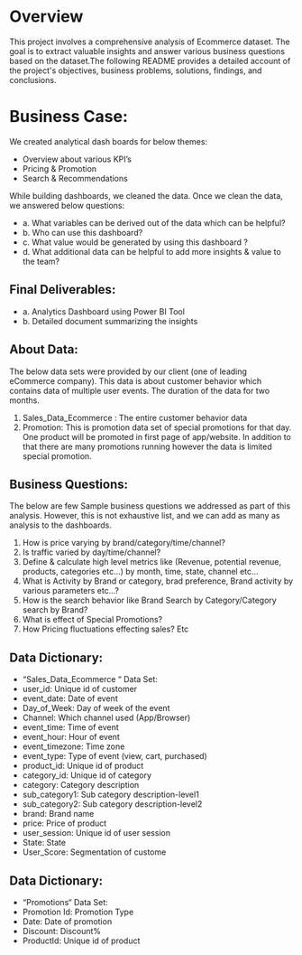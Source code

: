 # Overview

This project involves a comprehensive analysis of Ecommerce dataset. The goal is to extract valuable insights and answer various business questions based on the dataset.The following README provides a detailed account of the project's objectives, business problems, solutions, findings, and conclusions.

# Business Case:
We created analytical dash boards for below themes:
- Overview about various KPI’s
- Pricing & Promotion
- Search & Recommendations 

While building dashboards, we cleaned the data. Once we clean the data, we answered below questions:

- a. What variables can be derived out of the data which can be helpful?
- b. Who can use this dashboard?
- c. What value would be generated by using this dashboard ?
- d. What additional data can be helpful to add more insights & value to the team?

## Final Deliverables:
- a. Analytics Dashboard using Power BI Tool
- b. Detailed document summarizing the insights 

## About Data:
The below data sets were provided by our client (one of leading eCommerce company). This data is about customer behavior which contains data of 
multiple user events. The duration of the data for two months.
1. Sales_Data_Ecommerce : The entire customer behavior data 
2. Promotion: This is promotion data set of special promotions for that day. One product will be promoted in first page of app/website. In addition to that 
there are many promotions running however the data is limited special promotion.

## Business Questions:

The below are few Sample business questions we addressed as part of this analysis. However, this is not exhaustive list, and we can add as many as analysis 
to the dashboards.
1. How is price varying by brand/category/time/channel?
2. Is traffic varied by day/time/channel?
3. Define & calculate high level metrics like (Revenue, potential revenue, products, categories etc…) by month, time, state, channel etc…
4. What is Activity by Brand or category, brad preference, Brand activity by various parameters etc...?
5. How is the search behavior like Brand Search by Category/Category search by Brand?
6. What is effect of Special Promotions?
7. How Pricing fluctuations effecting sales?
Etc


## Data Dictionary:
- “Sales_Data_Ecommerce “ Data Set:
- user_id: Unique id of customer
- event_date: Date of event
- Day_of_Week: Day of week of the event
- Channel: Which channel used (App/Browser)
- event_time: Time of event
- event_hour: Hour of event
- event_timezone: Time zone
- event_type: Type of event (view, cart, purchased)
- product_id: Unique id of product
- category_id: Unique id of category
- category: Category description
- sub_category1: Sub category description-level1
- sub_category2: Sub category description-level2
- brand: Brand name
- price: Price of product
- user_session: Unique id of user session
- State: State
- User_Score: Segmentation of custome

## Data Dictionary:
- “Promotions“ Data Set:
- Promotion Id: Promotion Type
- Date: Date of promotion
- Discount: Discount%
- ProductId: Unique id of product
